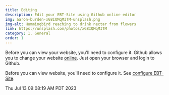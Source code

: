 ```yaml
---
title: Editing 
description: Edit your EBT-Site using Github online editor
img: aaron-burden-xG8IQMqMITM-unsplash.png
img-alt: Hummingbird reaching to drink nectar from flowers
link: https://unsplash.com/photos/xG8IQMqMITM
category: 1. General
order: 1
---
```


Before you can view your website, you'll need to configure it.
Github allows you to change your website 
[online](https://docs.github.com/en/repositories/working-with-files/managing-files/editing-files).
Just open your browser and login to Github.

Before you can view website, 
you'll need to configure it.
See [configure EBT-Site](#/wiki/design/config).

Thu Jul 13 09:08:19 AM PDT 2023
